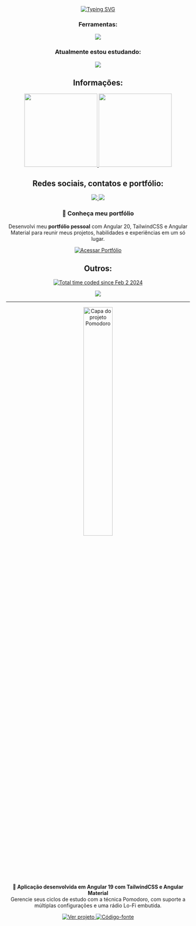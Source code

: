 <div align='center'>
  <a href="https://git.io/typing-svg"><img src="https://readme-typing-svg.demolab.com?font=Fira+Code&duration=6000&pause=1000&color=580C67&multiline=true&width=685&lines=Ol%C3%A1!+me+chamo+Jo%C3%A3o+Vitor+de+Oliveira!;Desenvolvedor+fullstack+em+busca+de+melhoria+constante" alt="Typing SVG" /></a>
</div>
<h3 align="center">Ferramentas:</h3>

<p align="center">
  <a href="https://github.com/Joao-Vtr-Oliveira">
    <img src="https://skillicons.dev/icons?i=html,css,js,ts,git,github,react,tailwind,redux,nodejs,express,mongodb,mysql,postgres,sequelize,prisma,postman,nextjs,docker,vue,vuetify,angular&perline=5" />
  </a>
</p>

<h3 align="center">Atualmente estou estudando:</h3>

<p align="center">
  <a href="https://github.com/Joao-Vtr-Oliveira">
    <img src="https://go-skill-icons.vercel.app/api/icons?i=jest&perline=5" />
  </a>
</p>

<h2 align="center">Informações:</h2>

<p align="center">
  <a href="https://github.com/Joao-Vtr-Oliveira">
    <img height="200px" src="https://github-readme-stats-eight-theta.vercel.app/api?username=Joao-Vtr-Oliveira&show_icons=true&theme=radical&include_all_commits=true&count_private=true"/>
  </a>
  <a href="https://github.com/Joao-Vtr-Oliveira">
    <img height="200px" src="https://github-readme-stats-eight-theta.vercel.app/api/top-langs/?username=Joao-Vtr-Oliveira&langs_count=8&theme=radical"/>
  </a>
</p>

<h2 align="center">Redes sociais, contatos e portfólio:</h2>

<p align="center">
  <a href="https://www.linkedin.com/in/jo%C3%A3o-vitor-oliveira-b8b190252/" target="_blank">
    <img src="https://img.shields.io/badge/LinkedIn-0077B5?style=for-the-badge&logo=linkedin&logoColor=white">
  </a>
  <a href="mailto:joao.vtr.oliveira@outlook.com" target="_blank">
    <img src="https://img.shields.io/badge/Microsoft_Outlook-0078D4?style=for-the-badge&logo=microsoft-outlook&logoColor=white">
  </a>
</p>

<h3 align="center">🚀 Conheça meu portfólio</h3>

<p align="center">
  Desenvolvi meu <strong>portfólio pessoal</strong> com Angular 20, TailwindCSS e Angular Material para reunir meus projetos, habilidades e experiências em um só lugar.
</p>

<p align="center">
  <a href="https://portfolio-joao-v.vercel.app/" target="_blank">
    <img alt="Acessar Portfólio" src="https://img.shields.io/badge/🌐 Acessar portfólio-800080?style=for-the-badge&logo=angular&logoColor=white" />
  </a>
</p>


<h2 align="center">Outros:</h2>

<div align='center'>
  <a align='center' href="https://wakatime.com/@018d69ee-e589-4a31-81eb-a8c33e2ebbe9"><img src="https://wakatime.com/badge/user/018d69ee-e589-4a31-81eb-a8c33e2ebbe9.svg" alt="Total time coded since Feb 2 2024" /></a>
</div>

<p align="center">
  <a href="https://github.com/kittinan/spotify-github-profile">
    <img src="https://spotify-github-profile.kittinanx.com/api/view?uid=joaosamuca&cover_image=true&theme=default&show_offline=false&background_color=121212&interchange=false&bar_color=7617c4&bar_color_cover=false" />
  </a>
</p>

---

<div align="center"> <a href="https://pomodoro-three-ruddy.vercel.app/" target="_blank"> <img src="https://github.com/user-attachments/assets/83639361-3859-42d5-b0a8-26fd15b4b1e2" alt="Capa do projeto Pomodoro" width="40%" /> </a> </div> <p align="center"> <strong>🎯 Aplicação desenvolvida em Angular 19 com TailwindCSS e Angular Material</strong><br/> Gerencie seus ciclos de estudo com a técnica Pomodoro, com suporte a múltiplas configurações e uma rádio Lo-Fi embutida. </p> <div align="center"> <a href="https://pomodoro-three-ruddy.vercel.app/" target="_blank"> <img alt="Ver projeto" src="https://img.shields.io/badge/🧪 Ver projeto online-800080?style=for-the-badge&logo=vercel&logoColor=white" /> </a> <a href="https://github.com/Joao-Vtr-Oliveira/pomodoro" target="_blank"> <img alt="Código-fonte" src="https://img.shields.io/badge/🔗 Código fonte-24292e?style=for-the-badge&logo=github&logoColor=white" /> </a> </div>

